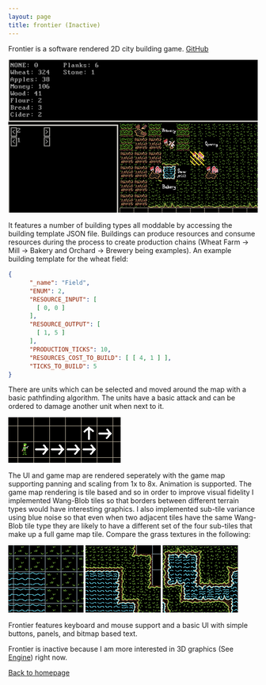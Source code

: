 ```yaml
---
layout: page
title: frontier (Inactive)
---
```


Frontier is a software rendered 2D city building game. [GitHub](https://github.com/Andidy/frontier)

![An image of the game with various buildings constructed](/docs/assets/images/frontier/buildings.png)

It features a number of building types all moddable by accessing the building template JSON file. 
Buildings can produce resources and consume resources during the process to create production chains
(Wheat Farm -> Mill -> Bakery and Orchard -> Brewery being examples). An example building template for the wheat field:

```json
{
      "_name": "Field",
      "ENUM": 2,
      "RESOURCE_INPUT": [
        [ 0, 0 ]
      ],
      "RESOURCE_OUTPUT": [
        [ 1, 5 ]
      ],
      "PRODUCTION_TICKS": 10,
      "RESOURCES_COST_TO_BUILD": [ [ 4, 1 ] ],
      "TICKS_TO_BUILD": 5
}
```

There are units which can be selected and moved around the map with a basic pathfinding algorithm. The units have a basic
attack and can be ordered to damage another unit when next to it.

![an image of basic pathfinding for a unit.](/docs/assets/images/frontier/basic_pathing.png)

The UI and game map are rendered seperately with the game map supporting panning and scaling from 1x to 8x. Animation is
supported. The game map rendering is tile based and so in order to improve visual fidelity I implemented Wang-Blob tiles 
so that borders between different terrain types would have interesting graphics. I also implemented sub-tile variance using
blue noise so that even when two adjacent tiles have the same Wang-Blob tile type they are likely to have a different set of
the four sub-tiles that make up a full game map tile. Compare the grass textures in the following:

![An image showing grass and water without graphical improvements.](/docs/assets/images/frontier/basic_graphics.png)
![An image showing how Wang Blob tiles improves the look of terrain borders.](/docs/assets/images/frontier/wang_blob_tiles.png)
![An image of Wang Blob with sub tile variants for maximum fidelity.](/docs/assets/images/frontier/wang_blob_with_variants.png)

Frontier features keyboard and mouse support and a basic UI with simple buttons, panels, and bitmap based text.

Frontier is inactive because I am more interested in 3D graphics (See [Engine](https://andidy.github.io/engine)) right now.

[Back to homepage](https://andidy.github.io/)
